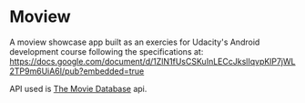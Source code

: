 Moview
=======

A moview showcase app built as an exercies for Udacity's Android development course following the specifications at: https://docs.google.com/document/d/1ZlN1fUsCSKuInLECcJkslIqvpKlP7jWL2TP9m6UiA6I/pub?embedded=true

API used is [The Movie Database](https://www.themoviedb.org/?language=en) api.